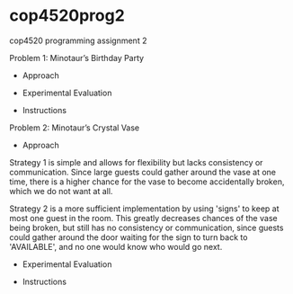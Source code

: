 # cop4520prog2
cop4520 programming assignment 2

Problem 1: Minotaur’s Birthday Party

- Approach


- Experimental Evaluation


- Instructions


Problem 2: Minotaur’s Crystal Vase

- Approach

Strategy 1 is simple and allows for flexibility but lacks consistency or communication. Since large guests could gather around the vase at one time, there is a higher chance for the vase to become accidentally broken, which we do not want at all.

Strategy 2 is a more sufficient implementation by using 'signs' to keep at most one guest in the room. This greatly decreases chances of the vase being broken, but still has no consistency or communication, since guests could gather around the door waiting for the sign to turn back to 'AVAILABLE', and no one would know who would go next.



- Experimental Evaluation


- Instructions


